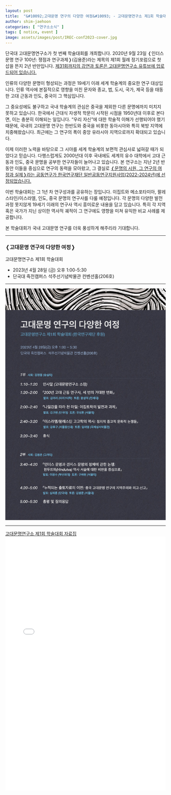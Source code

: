 ```yaml
---
layout: post
title:  "&#10092;고대문명 연구의 다양한 여정&#10093; - 고대문명연구소 제1회 학술대회"
author: shim-jaehoon
categories: [ "연구소소식" ] 
tags: [ notice, event ] 
image: assets/images/post/IREC-conf2023-cover.jpg
---
```


단국대 고대문명연구소가 첫 번째 학술대회를 개최합니다. 2020년 9월 23일 &#10092;인더스 문명 연구 100년: 쟁점과 연구과제&#10093;(김용준)라는 제목의 제1회 월례 정기포럼으로 첫 삽을 뜬지 2년 반만입니다. [제31회까지의 강연과 토론은 고대문명연구소 유튜브에 업로드되어 있습니다.](https://www.youtube.com/@-irecstudy-5013/playlists) 

인류의 다양한 문명이 형성되는 과정은 19세기 이래 세계 학술계의 중요한 연구 대상입니다. 인류 역사에 본질적으로 영향을 미친 문자와 종교, 법, 도시, 국가, 제국 등을 태동한 고대 근동과 인도, 중국이 그 핵심입니다. 

그 중요성에도 불구하고 국내 학술계의 관심은 중국을 제외한 다른 문명에까지 미치지 못하고 있습니다. 한국에서 근대식 자생적 학문이 시작된 시점을 1950년대 이후로 본다면, 이는 충분히 이해되는 일입니다. “우리 자신”에 대한 학술적 이해가 선행되어야 했기 때문에, 국내의 고대문명 연구는 한반도와 중국을 비롯한 동아시아와 특히 북방 지역에 치중해왔습니다. 최근에는 그 연구의 폭이 중앙 유라시아 지역으로까지 확대되고 있습니다.

이제 이러한 노력을 바탕으로 그 시야를 세계 학술계의 보편적 관심사로 넓혀갈 때가 되었다고 믿습니다. 다행스럽게도 2000년대 이후 국내에도 세계의 유수 대학에서 고대 근동과 인도, 중국 문명을 공부한 연구자들이 늘어나고 있습니다. 본 연구소는 지난 2년 반 동안 이들을 중심으로 연구의 동력을 모아왔고, 그 결실로 [&#10092;문명의 시원, 그 연구의 여정과 실제&#10093;라는 공동연구가 한국연구재단 일반공동연구지원사업(2022-2024년)에 선정되었습니다.](https://irec.study/nrf-project/)

이번 학술대회는 그 1년 차 연구성과를 공유하는 장입니다. 이집트와 메소포타미아, 팔레스타인/이스라엘, 인도, 중국 문명의 연구사를 다룰 예정입니다. 각 문명의 다양한 발전 과정 못지않게 19세기 이래의 연구사 역시 흥미로운 내용을 담고 있습니다. 특히 각 지역 혹은 국가가 지닌 상이한 역사적 궤적이 그 연구에도 영향을 미쳐 유익한 비교 사례를 제공합니다. 

본 학술대회가 국내 고대문명 연구를 더욱 풍성하게 해주리라 기대합니다.

----

### &#10092;고대문명 연구의 다양한 여정&#10093;
고대문명연구소 제1회 학술대회

- 2023년 4월 28일 (금) 오후 1:00-5:30
- 단국대 죽전캠퍼스 석주선기념박물관 컨벤션홀(206호)


----

![](/assets/images/post/IREC-conf2023-poster02.jpg)



----

<span class="muted"><a href="/assets/files/IREC-conf2023-proceedings-final.pdf" target="_blank">고대문명연구소 제1회 학술대회 자료집</a></span>
<br>
<object data="/assets/files/IREC-conf2023-proceedings.pdf" width="100%" height="800px" type='application/pdf'>
    <embed src="/assets/files/IREC-conf2023-proceedings.pdf" width="100%" height="800px" type='application/pdf'/>
</object>

<br><br>
